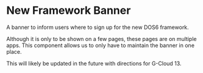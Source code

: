 # New Framework Banner

A banner to inform users where to sign up for the new DOS6 framework.

Although it is only to be shown on a few pages, these pages are on multiple apps.
This component allows us to only have to maintain the banner in one place.

This will likely be updated in the future with directions for G-Cloud 13.
